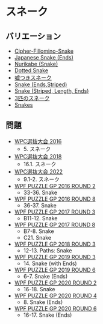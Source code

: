 # スネーク

## バリエーション
- [Cipher-Fillomino-Snake](fillomino-snake-encoded.md)
- [Japanese Snake (Ends)](japanese-snake.md)
- [Nurikabe (Snake)](nurikabe-snake.md)
- [Dotted Snake](snake-dotted.md)
- [嘘つきスネーク](snake-offbyone.md)
- [Snake (Ends,Striped)](snake-striped.md)
- [Snake (Striped, Length, Ends)](snake-stripedlengthends.md)
- [3匹のスネーク](snake-three.md)
- [Snakes](snakes.md)

## 問題
- [WPC選抜大会 2016](../questions/jwpc2016.md)
	- 5\. スネーク
- [WPC選抜大会 2018](../questions/jwpc2018.md)
	- 16.1. スネーク
- [WPC選抜大会 2022](../questions/jwpc2022.md)
	- 9.1-2. スネーク
- [WPF PUZZLE GP 2016 ROUND 2](../questions/wpfpgp2016-2.md)
	- 33-36. Snake
- [WPF PUZZLE GP 2016 ROUND 8](../questions/wpfpgp2016-8.md)
	- 36-37. Snake
- [WPF PUZZLE GP 2017 ROUND 3](../questions/wpfpgp2017-3.md)
	- B11-12. Snake
- [WPF PUZZLE GP 2017 ROUND 8](../questions/wpfpgp2017-8.md)
	- B7-8. Snake
	- C21. Snake
- [WPF PUZZLE GP 2018 ROUND 3](../questions/wpfpgp2018-3.md)
	- 12-13. Paths: Snake
- [WPF PUZZLE GP 2019 ROUND 3](../questions/wpfpgp2019-3.md)
	- 14\. Snake (with Ends)
- [WPF PUZZLE GP 2019 ROUND 6](../questions/wpfpgp2019-6.md)
	- 6-7. Snake (Ends)
- [WPF PUZZLE GP 2020 ROUND 2](../questions/wpfpgp2020-2.md)
	- 16-18. Snake
- [WPF PUZZLE GP 2020 ROUND 4](../questions/wpfpgp2020-4.md)
	- 8\. Snake (Ends)
- [WPF PUZZLE GP 2020 ROUND 6](../questions/wpfpgp2020-6.md)
	- 16-17. Snake (Ends)
